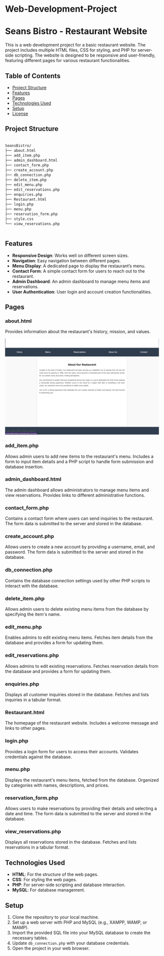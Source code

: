 # Web-Development-Project

<!DOCTYPE html>
<html lang="en">
<head>
    <meta charset="UTF-8">
    <meta name="viewport" content="width=device-width, initial-scale=1.0">
</head>
<body>

<h1>Seans Bistro - Restaurant Website</h1>

<p>This is a web development project for a basic restaurant website. The project includes multiple HTML files, CSS for styling, and PHP for server-side scripting. The website is designed to be responsive and user-friendly, featuring different pages for various restaurant functionalities.</p>

<h2>Table of Contents</h2>
<ul>
    <li><a href="#project-structure">Project Structure</a></li>
    <li><a href="#features">Features</a></li>
    <li><a href="#pages">Pages</a></li>
    <li><a href="#technologies-used">Technologies Used</a></li>
    <li><a href="#setup">Setup</a></li>
    <li><a href="#license">License</a></li>
</ul>

<h2 id="project-structure">Project Structure</h2>
<pre>
<code>
SeansBistro/
├── about.html
├── add_item.php
├── admin_dashboard.html
├── contact_form.php
├── create_account.php
├── db_connection.php
├── delete_item.php
├── edit_menu.php
├── edit_reservations.php
├── enquiries.php
├── Restaurant.html
├── login.php
├── menu.php
├── reservation_form.php
├── style.css
└── view_reservations.php
</code>
</pre>

<h2 id="features">Features</h2>
<ul>
    <li><strong>Responsive Design</strong>: Works well on different screen sizes.</li>
    <li><strong>Navigation</strong>: Easy navigation between different pages.</li>
    <li><strong>Menu Display</strong>: A dedicated page to display the restaurant’s menu.</li>
    <li><strong>Contact Form</strong>: A simple contact form for users to reach out to the restaurant.</li>
    <li><strong>Admin Dashboard</strong>: An admin dashboard to manage menu items and reservations.</li>
    <li><strong>User Authentication</strong>: User login and account creation functionalities.</li>
</ul>

<h2 id="pages">Pages</h2>

<h3>about.html</h3>
<p>Provides information about the restaurant's history, mission, and values.</p>
<img src="screenshots/about.png" alt="About Page Screenshot">

<h3>add_item.php</h3>
<p>Allows admin users to add new items to the restaurant's menu. Includes a form to input item details and a PHP script to handle form submission and database insertion.</p>

<h3>admin_dashboard.html</h3>
<p>The admin dashboard allows administrators to manage menu items and view reservations. Provides links to different administrative functions.</p>

<h3>contact_form.php</h3>
<p>Contains a contact form where users can send inquiries to the restaurant. The form data is submitted to the server and stored in the database.</p>

<h3>create_account.php</h3>
<p>Allows users to create a new account by providing a username, email, and password. The form data is submitted to the server and stored in the database.</p>

<h3>db_connection.php</h3>
<p>Contains the database connection settings used by other PHP scripts to interact with the database.</p>

<h3>delete_item.php</h3>
<p>Allows admin users to delete existing menu items from the database by specifying the item's name.</p>

<h3>edit_menu.php</h3>
<p>Enables admins to edit existing menu items. Fetches item details from the database and provides a form for updating them.</p>

<h3>edit_reservations.php</h3>
<p>Allows admins to edit existing reservations. Fetches reservation details from the database and provides a form for updating them.</p>

<h3>enquiries.php</h3>
<p>Displays all customer inquiries stored in the database. Fetches and lists inquiries in a tabular format.</p>

<h3>Restaurant.html</h3>
<p>The homepage of the restaurant website. Includes a welcome message and links to other pages.</p>

<h3>login.php</h3>
<p>Provides a login form for users to access their accounts. Validates credentials against the database.</p>

<h3>menu.php</h3>
<p>Displays the restaurant's menu items, fetched from the database. Organized by categories with names, descriptions, and prices.</p>

<h3>reservation_form.php</h3>
<p>Allows users to make reservations by providing their details and selecting a date and time. The form data is submitted to the server and stored in the database.</p>

<h3>view_reservations.php</h3>
<p>Displays all reservations stored in the database. Fetches and lists reservations in a tabular format.</p>

<h2 id="technologies-used">Technologies Used</h2>
<ul>
    <li><strong>HTML</strong>: For the structure of the web pages.</li>
    <li><strong>CSS</strong>: For styling the web pages.</li>
    <li><strong>PHP</strong>: For server-side scripting and database interaction.</li>
    <li><strong>MySQL</strong>: For database management.</li>
</ul>

<h2 id="setup">Setup</h2>
<ol>
    <li>Clone the repository to your local machine.</li>
    <li>Set up a web server with PHP and MySQL (e.g., XAMPP, WAMP, or MAMP).</li>
    <li>Import the provided SQL file into your MySQL database to create the necessary tables.</li>
    <li>Update <code>db_connection.php</code> with your database credentials.</li>
    <li>Open the project in your web browser.</li>
</ol>

</body>
</html>
